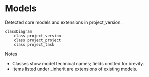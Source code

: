 # Models

Detected core models and extensions in project_version.

```mermaid
classDiagram
    class project_version
    class project_project
    class project_task
```

Notes
- Classes show model technical names; fields omitted for brevity.
- Items listed under _inherit are extensions of existing models.
